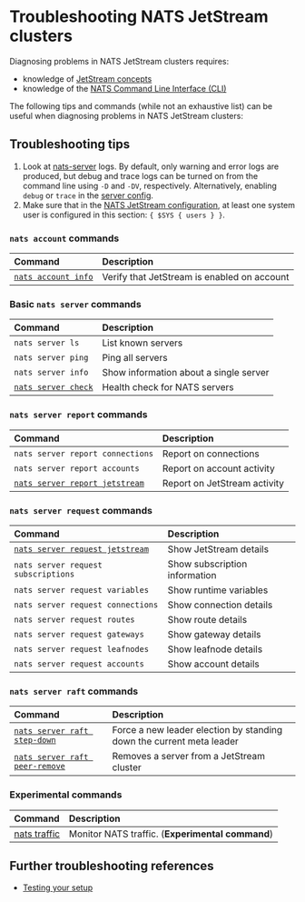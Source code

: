 # Troubleshooting NATS JetStream clusters

Diagnosing problems in NATS JetStream clusters requires:
* knowledge of [JetStream concepts](../../../../nats-concepts/jetstream/readme.md)
* knowledge of the [NATS Command Line Interface (CLI)](https://github.com/nats-io/natscli#the-nats-command-line-interface)

The following tips and commands (while not an exhaustive list) can be useful when diagnosing problems in NATS JetStream clusters:

## Troubleshooting tips

1. Look at [nats-server](https://github.com/nats-io/nats-server) logs. By default, only warning and error logs are produced, but debug and trace logs can be turned on from the command line using `-D` and `-DV`, respectively. Alternatively, enabling `debug` or `trace` in the [server config](https://docs.nats.io/running-a-nats-service/configuration#monitoring-and-tracing).
2. Make sure that in the [NATS JetStream configuration](./README.md#configuration), at least one system user is configured in this section: `{ $SYS { users } }`.

### `nats account` commands

| Command | Description |
| :--- | :--- |
| [`nats account info`](../../../nats_admin/jetstream_admin/account.md) | Verify that JetStream is enabled on account |

###  Basic `nats server` commands

| Command | Description |
| :--- | :--- |
| `nats server ls` | List known servers |
|  `nats server ping`  |    Ping all servers |
|  `nats server info`  |    Show information about a single server |
|  [`nats server check`](../../../clients.md#testing-your-setup) | Health check for NATS servers |

### `nats server report` commands

| Command | Description |
| :--- | :--- |
| `nats server report connections` |  Report on connections |
| `nats server report accounts` | Report on account activity |
| [`nats server report jetstream`](./administration.md#viewing-the-cluster-state) | Report on JetStream activity |

### `nats server request` commands

| Command | Description |
| :--- | :--- |
|  [`nats server request jetstream`](./administration.md#viewing-the-cluster-state) | Show JetStream details |
|  `nats server request subscriptions` |  Show subscription information |
|  `nats server request variables`   |   Show runtime variables |
|  `nats server request connections` |   Show connection details |
|  `nats server request routes`      |   Show route details |
|  `nats server request gateways`    |  Show gateway details |
|  `nats server request leafnodes`   |  Show leafnode details |
|  `nats server request accounts`    |  Show account details |

### `nats server raft` commands

| Command | Description |
| :--- | :--- |
| [`nats server raft step-down`](./administration.md#forcing-stream-and-consumer-leader-election) | Force a new leader election by standing down the current meta leader |
| [`nats server raft peer-remove`](./administration.md#evicting-a-peer) |  Removes a server from a JetStream cluster |

### Experimental commands

| Command | Description |
| :--- | :--- |
|  [nats traffic](https://github.com/nats-io/natscli/blob/main/cli/traffic_command.go) |  Monitor NATS traffic. (**Experimental command**) |

## Further troubleshooting references

* [Testing your setup](../../../clients.md#testing-your-setup)
